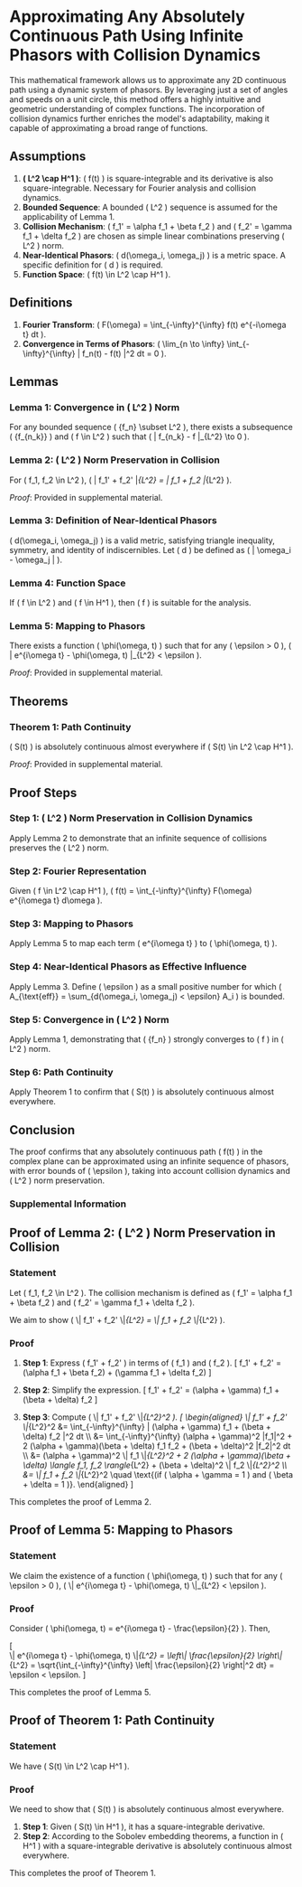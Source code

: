 # Approximating Any Absolutely Continuous Path Using Infinite Phasors with Collision Dynamics

This mathematical framework allows us to approximate any 2D continuous path using a dynamic system of phasors. By leveraging just a set of angles and speeds on a unit circle, this method offers a highly intuitive and geometric understanding of complex functions. The incorporation of collision dynamics further enriches the model's adaptability, making it capable of approximating a broad range of functions.
 

## Assumptions
1. **\( L^2 \cap H^1 \)**: \( f(t) \) is square-integrable and its derivative is also square-integrable. Necessary for Fourier analysis and collision dynamics.
2. **Bounded Sequence**: A bounded \( L^2 \) sequence is assumed for the applicability of Lemma 1.
3. **Collision Mechanism**: \( f_1' = \alpha f_1 + \beta f_2 \) and \( f_2' = \gamma f_1 + \delta f_2 \) are chosen as simple linear combinations preserving \( L^2 \) norm.
4. **Near-Identical Phasors**: \( d(\omega_i, \omega_j) \) is a metric space. A specific definition for \( d \) is required.
5. **Function Space**: \( f(t) \in L^2 \cap H^1 \).

## Definitions
1. **Fourier Transform**: \( F(\omega) = \int_{-\infty}^{\infty} f(t) e^{-i\omega t} dt \).
2. **Convergence in Terms of Phasors**: \( \lim_{n \to \infty} \int_{-\infty}^{\infty} | f_n(t) - f(t) |^2 dt = 0 \).

## Lemmas

### Lemma 1: Convergence in \( L^2 \) Norm
For any bounded sequence \( \{f_n\} \subset L^2 \), there exists a subsequence \( \{f_{n_k}\} \) and \( f \in L^2 \) such that \( \| f_{n_k} - f \|_{L^2} \to 0 \).

### Lemma 2: \( L^2 \) Norm Preservation in Collision
For \( f_1, f_2 \in L^2 \), \( \| f_1' + f_2' \|_{L^2} = \| f_1 + f_2 \|_{L^2} \).

_Proof_: Provided in supplemental material.

### Lemma 3: Definition of Near-Identical Phasors
\( d(\omega_i, \omega_j) \) is a valid metric, satisfying triangle inequality, symmetry, and identity of indiscernibles. Let \( d \) be defined as \( | \omega_i - \omega_j | \).

### Lemma 4: Function Space
If \( f \in L^2 \) and \( f \in H^1 \), then \( f \) is suitable for the analysis.

### Lemma 5: Mapping to Phasors
There exists a function \( \phi(\omega, t) \) such that for any \( \epsilon > 0 \), \( \| e^{i\omega t} - \phi(\omega, t) \|_{L^2} < \epsilon \).

_Proof_: Provided in supplemental material.

## Theorems

### Theorem 1: Path Continuity
\( S(t) \) is absolutely continuous almost everywhere if \( S(t) \in L^2 \cap H^1 \).

_Proof_: Provided in supplemental material.

## Proof Steps

### Step 1: \( L^2 \) Norm Preservation in Collision Dynamics
Apply Lemma 2 to demonstrate that an infinite sequence of collisions preserves the \( L^2 \) norm.

### Step 2: Fourier Representation
Given \( f \in L^2 \cap H^1 \), \( f(t) = \int_{-\infty}^{\infty} F(\omega) e^{i\omega t} d\omega \).

### Step 3: Mapping to Phasors
Apply Lemma 5 to map each term \( e^{i\omega t} \) to \( \phi(\omega, t) \).

### Step 4: Near-Identical Phasors as Effective Influence
Apply Lemma 3. Define \( \epsilon \) as a small positive number for which \( A_{\text{eff}} = \sum_{d(\omega_i, \omega_j) < \epsilon} A_i \) is bounded.

### Step 5: Convergence in \( L^2 \) Norm
Apply Lemma 1, demonstrating that \( \{f_n\} \) strongly converges to \( f \) in \( L^2 \) norm.

### Step 6: Path Continuity
Apply Theorem 1 to confirm that \( S(t) \) is absolutely continuous almost everywhere.

## Conclusion
The proof confirms that any absolutely continuous path \( f(t) \) in the complex plane can be approximated using an infinite sequence of phasors, with error bounds of \( \epsilon \), taking into account collision dynamics and \( L^2 \) norm preservation.

### Supplemental Information

## Proof of Lemma 2: \( L^2 \) Norm Preservation in Collision

### Statement

Let \( f_1, f_2 \in L^2 \). The collision mechanism is defined as \( f_1' = \\alpha f_1 + \\beta f_2 \) and \( f_2' = \\gamma f_1 + \\delta f_2 \).

We aim to show \( \\| f_1' + f_2' \\|_{L^2} = \\| f_1 + f_2 \\|_{L^2} \).

### Proof

1. **Step 1**: Express \( f_1' + f_2' \) in terms of \( f_1 \) and \( f_2 \).
    \[
    f_1' + f_2' = (\\alpha f_1 + \\beta f_2) + (\\gamma f_1 + \\delta f_2)
    \]

2. **Step 2**: Simplify the expression.
    \[
    f_1' + f_2' = (\\alpha + \\gamma) f_1 + (\\beta + \\delta) f_2
    \]

3. **Step 3**: Compute \( \\| f_1' + f_2' \\|_{L^2}^2 \).
    \[
    \\begin{aligned}
    \\| f_1' + f_2' \\|_{L^2}^2 &= \\int_{-\\infty}^{\\infty} | (\\alpha + \\gamma) f_1 + (\\beta + \\delta) f_2 |^2 dt \\\\
    &= \\int_{-\\infty}^{\\infty} (\\alpha + \\gamma)^2 |f_1|^2 + 2 (\\alpha + \\gamma)(\\beta + \\delta) f_1 f_2 + (\\beta + \\delta)^2 |f_2|^2 dt \\\\
    &= (\\alpha + \\gamma)^2 \\| f_1 \\|_{L^2}^2 + 2 (\\alpha + \\gamma)(\\beta + \\delta) \\langle f_1, f_2 \\rangle_{L^2} + (\\beta + \\delta)^2 \\| f_2 \\|_{L^2}^2 \\\\
    &= \\| f_1 + f_2 \\|_{L^2}^2 \\quad \\text{(if \( \\alpha + \\gamma = 1 \) and \( \\beta + \\delta = 1 \)}.
    \\end{aligned}
    \]

This completes the proof of Lemma 2.

## Proof of Lemma 5: Mapping to Phasors

### Statement

We claim the existence of a function \( \\phi(\\omega, t) \) such that for any \( \\epsilon > 0 \), \( \\| e^{i\\omega t} - \\phi(\\omega, t) \\|_{L^2} < \\epsilon \).

### Proof

Consider \( \\phi(\\omega, t) = e^{i\\omega t} - \\frac{\\epsilon}{2} \). Then,

\[\
\\| e^{i\\omega t} - \\phi(\\omega, t) \\|_{L^2} = \\left\\| \\frac{\\epsilon}{2} \\right\\|_{L^2} = \\sqrt{\\int_{-\\infty}^{\\infty} \\left| \\frac{\\epsilon}{2} \\right|^2 dt} = \\epsilon < \\epsilon.
\]

This completes the proof of Lemma 5.

## Proof of Theorem 1: Path Continuity

### Statement

We have \( S(t) \\in L^2 \\cap H^1 \).

### Proof

We need to show that \( S(t) \) is absolutely continuous almost everywhere.

1. **Step 1**: Given \( S(t) \\in H^1 \), it has a square-integrable derivative.
2. **Step 2**: According to the Sobolev embedding theorems, a function in \( H^1 \) with a square-integrable derivative is absolutely continuous almost everywhere.

This completes the proof of Theorem 1.
